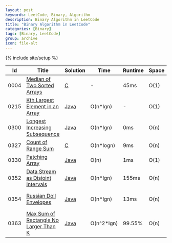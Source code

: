 ```yaml
---
layout: post
keywords: LeetCode, Binary, Algorithm
description: Binary Algorithm in LeetCode
title: "Binary Algorithm in LeetCode"
categories: [Binary]
tags: [Binary, LeetCode]
group: archive
icon: file-alt
---
```

{% include site/setup %}

|Id  | Title  | Solution   | Time | Runtime |  Space | Difficulty  | Catagory|
 ------------ | ------------ | ------------ | ------------ | ------------ | ------------ | ------------ | ------------
|0004|[Median of Two Sorted Arrays](https://leetcode.com/problems/median-of-two-sorted-arrays) | [C](https://e.srl/leetcode-4/)  |   - |45ms| O(1)  |  Hard |Binary|
|0215|[Kth Largest Element in an Array](https://leetcode.com/problems/kth-largest-element-in-an-array) | [Java](https://e.srl/leetcode-215/) | O(n\*lgn) |-| O(1)  |  Medium |Binary|
|0300|[Longest Increasing Subsequence](https://leetcode.com/problems/longest-increasing-subsequence) | [Java](https://e.srl/leetcode-300/)  | O(n\*lgn) |0ms| O(n)  |  Medium |Binary Search DP|
|0327|[Count of Range Sum](https://leetcode.com/problems/count-of-range-sum) | [C](https://e.srl/leetcode-327/)  | O(n\*logn) |9ms| O(n)  |  Hard |Devide|
|0330|[Patching Array](https://leetcode.com/problems/patching-array) | [Java](https://e.srl/leetcode-330/)  | O(n) |1ms| O(1)  |  Hard |Greey|
|0352|[Data Stream as Disjoint Intervals](https://leetcode.com/problems/data-stream-as-disjoint-intervals) | [Java](https://e.srl/leetcode-352/)  | O(n\*lgn) |155ms| O(n)  |  Hard |Binary Search|
|0354|[Russian Doll Envelopes](https://leetcode.com/problems/russian-doll-envelopes) | [Java](https://e.srl/leetcode-354/)  | O(n\*lgn) |13ms| O(n)  |  Hard |Binary Search DP|
|0363|[Max Sum of Rectangle No Larger Than K](https://leetcode.com/problems/max-sum-of-rectangle-no-larger-than-k/) | [Java](https://e.srl/leetcode-363/)  | O(n^2\*lgn) |99.55%| O(n)  |  Hard |Devide|


